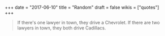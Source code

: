 +++
date = "2017-06-10"
title = "Random"
draft = false
wikis = ["quotes"]
+++

> If there's one lawyer in town, they drive a Chevrolet. If there are two
> lawyers in town, they both drive Cadillacs.

